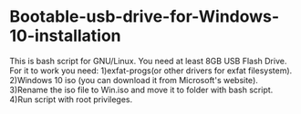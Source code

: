 # Bootable-usb-drive-for-Windows-10-installation
This is bash script for GNU/Linux.
You need at least 8GB USB Flash Drive.
For it to work you need:
1)exfat-progs(or other drivers for exfat filesystem).
2)Windows 10 iso (you can download it from Microsoft's website).
3)Rename the iso file to Win.iso and move it to folder with bash script.
4)Run script with root privileges.
